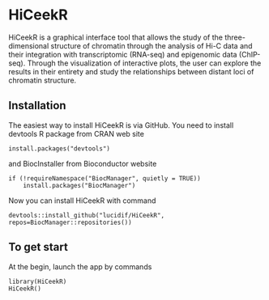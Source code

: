 # HiCeekR
HiCeekR is a graphical interface tool that allows the study of the three-dimensional structure of chromatin through the analysis of Hi-C data and their integration with transcriptomic (RNA-seq) and epigenomic data (ChIP-seq). Through the visualization of interactive plots, the user can explore the results in their entirety and study the relationships between distant loci of chromatin structure.

## Installation

The easiest way to install HiCeekR is via GitHub. You need to install devtools R package from CRAN web site 

````
install.packages("devtools")
````
and BiocInstaller from Bioconductor website

````
if (!requireNamespace("BiocManager", quietly = TRUE))
    install.packages("BiocManager")
````

Now you can install HiCeekR with command

````
devtools::install_github("lucidif/HiCeekR", repos=BiocManager::repositories())
````

## To get start

At the begin, launch the app by commands

````
library(HiCeekR)
HiCeekR()
````
